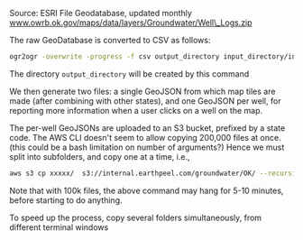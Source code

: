 Source: ESRI File Geodatabase, updated monthly  
www.owrb.ok.gov/maps/data/layers/Groundwater/Well\_Logs.zip

The raw GeoDatabase is converted to CSV as follows:
```bash
ogr2ogr -overwrite -progress -f csv output_directory input_directory/input_database.gdb
```
The directory `output_directory` will be created by this command

We then generate two files: a single GeoJSON from which map tiles are made
(after combining with other states), and one GeoJSON per well, for reporting
more information when a user clicks on a well on the map.

The per-well GeoJSONs are uploaded to an S3 bucket, prefixed by a state code.
The AWS CLI doesn't seem to allow copying 200,000 files at once.
(this could be a bash limitation on number of arguments?)
Hence we must split into subfolders, and copy one at a time, i.e.,

```bash
aws s3 cp xxxxx/  s3://internal.earthpeel.com/groundwater/OK/ --recursive
```

Note that with 100k files, the above command may hang for 5-10 minutes,
before starting to do anything.

To speed up the process, copy several folders simultaneously, from different
terminal windows
